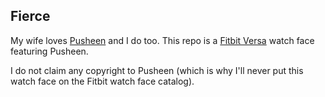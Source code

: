 ## Fierce
My wife loves [Pusheen](http://pusheen.com/) and I do too. This repo is a [Fitbit Versa](https://www.fitbit.com/shop/versa) watch face featuring Pusheen.

I do not claim any copyright to Pusheen (which is why I'll never put this watch face on the Fitbit watch face catalog).
